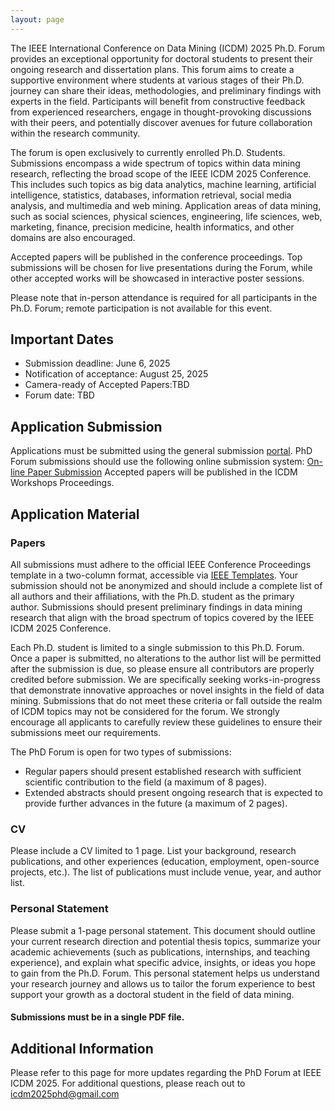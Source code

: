 ```yaml
---
layout: page
---
```




The IEEE International Conference on Data Mining (ICDM) 2025 Ph.D. Forum provides an exceptional opportunity for doctoral students to present their ongoing research and dissertation plans. This forum aims to create a supportive environment where students at various stages of their Ph.D. journey can share their ideas, methodologies, and preliminary findings with experts in the field. Participants will benefit from constructive feedback from experienced researchers, engage in thought-provoking discussions with their peers, and potentially discover avenues for future collaboration within the research community.

The forum is open exclusively to currently enrolled Ph.D. Students. Submissions encompass a wide spectrum of topics within data mining research, reflecting the broad scope of the IEEE ICDM 2025 Conference. This includes such topics as big data analytics, machine learning, artificial intelligence, statistics, databases, information retrieval, social media analysis, and multimedia and web mining. Application areas of data mining, such as social sciences, physical sciences, engineering, life sciences, web, marketing, finance, precision medicine, health informatics, and other domains are also encouraged. 

Accepted papers will be published in the conference proceedings. Top submissions will be chosen for live presentations during the Forum, while other accepted works will be showcased in interactive poster sessions.

Please note that in-person attendance is required for all participants in the Ph.D. Forum; remote participation is not available for this event. 

## Important Dates

- Submission deadline: June 6, 2025
- Notification of acceptance: August 25, 2025
- Camera-ready of Accepted Papers:TBD
- Forum date: TBD

## Application Submission

Applications must be submitted using the general submission [portal](https://wi-lab.com/cyberchair/2025/icdm25/index.php).
PhD Forum submissions should use the following online submission system: [On-line Paper Submission](https://wi-lab.com/cyberchair/2025/icdm25/scripts/ws_submit.php?subarea=S)
Accepted papers will be published in the ICDM Workshops Proceedings.
    
## Application Material

### Papers

All submissions must adhere to the official IEEE Conference Proceedings template in a two-column format, accessible via [IEEE Templates](https://www.ieee.org/conferences/publishing/templates.html). Your submission should not be anonymized and should include a complete list of all authors and their affiliations, with the Ph.D. student as the primary author. Submissions should present preliminary findings in data mining research that align with the broad spectrum of topics covered by the IEEE ICDM 2025 Conference.
    
Each Ph.D. student is limited to a single submission to this Ph.D. Forum. Once a paper is submitted, no alterations to the author list will be permitted after the submission is due, so please ensure all contributors are properly credited before submission. We are specifically seeking works-in-progress that demonstrate innovative approaches or novel insights in the field of data mining. Submissions that do not meet these criteria or fall outside the realm of ICDM topics may not be considered for the forum. We strongly encourage all applicants to carefully review these guidelines to ensure their submissions meet our requirements.

The PhD Forum is open for two types of submissions:

- Regular papers should present established research with sufficient scientific contribution to the field (a maximum of 8 pages).
- Extended abstracts should present ongoing research that is expected to provide further advances in the future (a maximum of 2 pages).
    
### CV
        
Please include a CV limited to 1 page. List your background, research publications, and other experiences (education, employment, open-source projects, etc.). The list of publications must include venue, year, and author list.

### Personal Statement

Please submit a 1-page personal statement. This document should outline your current research direction and potential thesis topics, summarize your academic achievements (such as publications, internships, and teaching experience), and explain what specific advice, insights, or ideas you hope to gain from the Ph.D. Forum. This personal statement helps us understand your research journey and allows us to tailor the forum experience to best support your growth as a doctoral student in the field of data mining.  

#### Submissions must be in a single PDF file.

## Additional Information

Please refer to this page for more updates regarding the PhD Forum at IEEE ICDM 2025. For additional questions, please reach out to icdm2025phd@gmail.com
